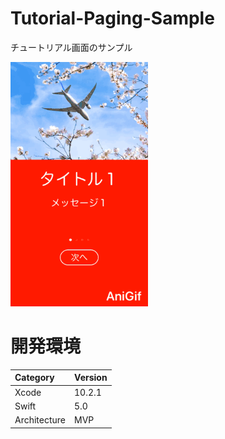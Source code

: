 # Tutorial-Paging-Sample
チュートリアル画面のサンプル

<img src="https://github.com/ddd503/Image-Resource/raw/master/tutorial.gif" width="220">

# 開発環境

|Category | Version |
|:-----------|:------------|
| Xcode | 10.2.1 |
| Swift | 5.0 |
| Architecture | MVP |
